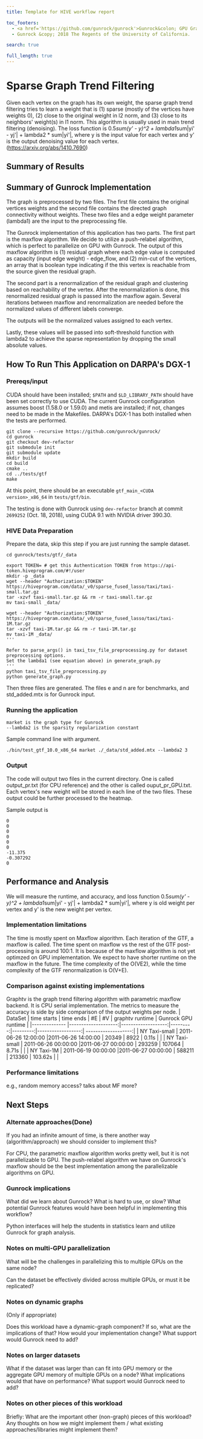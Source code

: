```yaml
---
title: Template for HIVE workflow report

toc_footers:
  - <a href='https://github.com/gunrock/gunrock'>Gunrock&colon; GPU Graph Analytics</a>
  - Gunrock &copy; 2018 The Regents of the University of California.

search: true

full_length: true
---
```


# Sparse Graph Trend Filtering

Given each vertex on the graph has its own weight, the sparse graph trend filtering tries to learn a weight that is (1) sparse (mostly of the vertices have weights 0), (2) close to the original weight in l2 norm, and (3) close to its neighbors' weight(s) in l1 norm. This algorithm is usually used in main trend filtering (denoising). The loss function is 0.5*sum(y' - y)^2 + lambda1*sum|yi' - yj'| + lambda2 * sum|yi'|, where y
is the input value for each vertex and y' is the output denoising value for each vertex.
(https://arxiv.org/abs/1410.7690)

## Summary of Results

## Summary of Gunrock Implementation

The graph is preprocessed by two files. The first file contains the original vertices weights and the second file contains the directed graph connectivity without weights. These two files and a edge weight parameter (lambda1) are the input to the preprocessing file.  

The Gunrock implementation of this application has two parts. The first part is the maxflow algorithm. We decide to utilize a push-relabel algorithm, which is perfect to parallelize on GPU with Gunrock. The output of this maxflow algorithm is (1) residual graph where each edge value is computed as capacity (input edge weight) - edge_flow, and (2) min-cut of the vertices, an array that is boolean type indicating if the this vertex is reachable from the source given the residual graph.

The second part is a renormalization of the residual graph and clustering based on reachability of the vertex. After the renormalization is done, this renormalized residual graph is passed into the maxflow again. Several iterations between maxflow and renormalization are needed before the normalized values of different labels converge.   

The outputs will be the normalized values assigned to each vertex.

Lastly, these values will be passed into soft-threshold function with lambda2 to achieve the sparse representation by dropping the small absolute values.

## How To Run This Application on DARPA's DGX-1

### Prereqs/input

CUDA should have been installed; `$PATH` and `$LD_LIBRARY_PATH` should have been
set correctly to use CUDA. The current Gunrock configuration assumes boost
(1.58.0 or 1.59.0) and metis are installed; if not, changes need to be made in
the Makefiles. DARPA's DGX-1 has both installed when the tests are performed.

```
git clone --recursive https://github.com/gunrock/gunrock/
cd gunrock
git checkout dev-refactor
git submodule init
git submodule update
mkdir build
cd build
cmake ..
cd ../tests/gtf
make
```
At this point, there should be an executable `gtf_main_<CUDA version>_x86_64`
in `tests/gtf/bin`.

The testing is done with Gunrock using `dev-refactor` branch at commit `2699252`
(Oct. 18, 2018), using CUDA 9.1 with NVIDIA driver 390.30.

### HIVE Data Preparation

Prepare the data, skip this step if you are just running the sample dataset.

```
cd gunrock/tests/gtf/_data

export TOKEN= # get this Authentication TOKEN from https://api-token.hiveprogram.com/#!/user
mkdir -p _data
wget --header "Authorization:$TOKEN" https://hiveprogram.com/data/_v0/sparse_fused_lasso/taxi/taxi-small.tar.gz
tar -xzvf taxi-small.tar.gz && rm -r taxi-small.tar.gz
mv taxi-small _data/

wget --header "Authorization:$TOKEN" https://hiveprogram.com/data/_v0/sparse_fused_lasso/taxi/taxi-1M.tar.gz
tar -xzvf taxi-1M.tar.gz && rm -r taxi-1M.tar.gz
mv taxi-1M _data/
'''

Refer to parse_args() in taxi_tsv_file_preprocessing.py for dataset preprocessing options.
Set the lambda1 (see equation above) in generate_graph.py
'''
python taxi_tsv_file_preprocessing.py
python generate_graph.py
```
Then three files are generated. The files e and n are for benchmarks, and std_added.mtx is for Gunrock input.

### Running the application
```
market is the graph type for Gunrock
--lambda2 is the sparsity regularization constant
```
Sample command line with argument.
```
./bin/test_gtf_10.0_x86_64 market ./_data/std_added.mtx --lambda2 3
```

### Output

The code will output two files in the current directory. One is called output_pr.txt (for CPU reference) and the other is called ouput_pr_GPU.txt.
Each vertex's new weight will be stored in each line of the two files. These output could be further processed to the heatmap.

Sample output is
```
0
0
0
0
0
0
-11.375
-0.307292
0
```

## Performance and Analysis

We will measure the runtime, and accuracy, and loss function 0.5*sum(y' - y)^2 + lambda1*sum|yi' - yj'| + lambda2 * sum|yi'|,
where y is old weight per vertex and y' is the new weight per vertex.

### Implementation limitations

The time is mostly spent on Maxflow algorithm. Each iteration of the GTF, a maxflow is called. The time spent on maxflow vs
the rest of the GTF post-processing is around 100:1. It is because of the maxflow algorithm is not yet optimzed on GPU implementation.
We expect to have shorter runtime on the maxflow in the future. The time complexity of the O(VE2), while the time complexity of the GTF
renormalization is O(V+E).

### Comparison against existing implementations
Graphtv is the graph trend filtering algorithm with parametric maxflow backend. It is CPU serial implementation.
The metrics to measure the accuracy is side by side comparison of the output weights per node.
| DataSet       | time starts         | time ends          | #E       | #V       | graphtv runtime   | Gunrock GPU runtime |
|-------------- |--------------------:|-------------------:|---------:|---------:|------------------:| -------------------:|
| NY Taxi-small | 2011-06-26 12:00:00 |2011-06-26 14:00:00 | 20349    | 8922     | 0.11s             |                     |
| NY Taxi-small | 2011-06-26 00:00:00 |2011-06-27 00:00:00 | 293259   | 107064   | 8.71s             |                     |
| NY Taxi-1M    | 2011-06-19 00:00:00 |2011-06-27 00:00:00 | 588211   | 213360   | 103.62s           |                     |


### Performance limitations

e.g., random memory access? talks about MF more?

## Next Steps

### Alternate approaches(Done)

If you had an infinite amount of time, is there another way (algorithm/approach) we should consider to implement this?

For CPU, the parametric maxflow algorithm works pretty well, but it is not parallelizable to GPU. The push-relabel algorithm we have on Gunrock's maxflow should be the best implementation among the parallelizable algorithms on GPU.

### Gunrock implications

What did we learn about Gunrock? What is hard to use, or slow? What potential Gunrock features would have been helpful in implementing this workflow?

Python interfaces will help the students in statistics learn and utilize Gunrock for graph analysis.

### Notes on multi-GPU parallelization

What will be the challenges in parallelizing this to multiple GPUs on the same node?

Can the dataset be effectively divided across multiple GPUs, or must it be replicated?

### Notes on dynamic graphs

(Only if appropriate)

Does this workload have a dynamic-graph component? If so, what are the implications of that? How would your implementation change? What support would Gunrock need to add?

### Notes on larger datasets

What if the dataset was larger than can fit into GPU memory or the aggregate GPU memory of multiple GPUs on a node? What implications would that have on performance? What support would Gunrock need to add?

### Notes on other pieces of this workload

Briefly: What are the important other (non-graph) pieces of this workload? Any thoughts on how we might implement them / what existing approaches/libraries might implement them?
